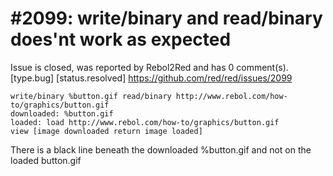 
#2099: write/binary and read/binary does'nt work as expected
================================================================================
Issue is closed, was reported by Rebol2Red and has 0 comment(s).
[type.bug] [status.resolved]
<https://github.com/red/red/issues/2099>

```
write/binary %button.gif read/binary http://www.rebol.com/how-to/graphics/button.gif
downloaded: %button.gif
loaded: load http://www.rebol.com/how-to/graphics/button.gif
view [image downloaded return image loaded]
```

There is a black line beneath the downloaded %button.gif and not on the loaded button.gif



